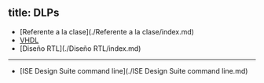 title: DLPs
---

* [Referente a la clase](./Referente a la clase/index.md)
* [VHDL](./VHDL/index.md)
* [Diseño RTL](./Diseño RTL/index.md)

----------------------------------------------------------

* [ISE Design Suite command line](./ISE Design Suite command line.md)
